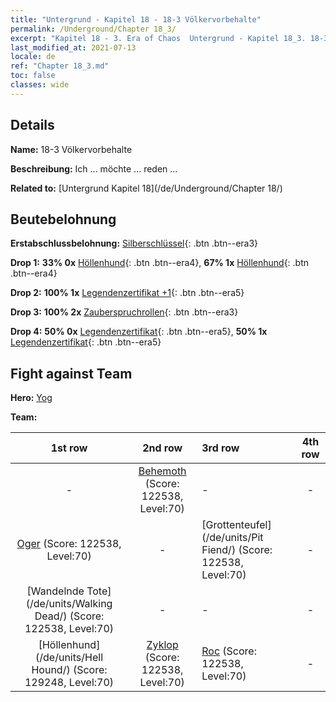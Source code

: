 ```yaml
---
title: "Untergrund - Kapitel 18 - 18-3 Völkervorbehalte"
permalink: /Underground/Chapter 18_3/
excerpt: "Kapitel 18 - 3. Era of Chaos  Untergrund - Kapitel 18_3. 18-3 Völkervorbehalte"
last_modified_at: 2021-07-13
locale: de
ref: "Chapter 18_3.md"
toc: false
classes: wide
---
```


## Details

 **Name:** 18-3 Völkervorbehalte

 **Beschreibung:** Ich ... möchte ... reden ...

 **Related to:** [Untergrund Kapitel 18](/de/Underground/Chapter 18/)

## Beutebelohnung

 **Erstabschlussbelohnung:** [Silberschlüssel](/ItemsDE/con_693/){: .btn .btn--era3}

 **Drop 1:** **33% 0x** [Höllenhund](/ItemsDE/unt_228/){: .btn .btn--era4}, **67% 1x** [Höllenhund](/ItemsDE/unt_228/){: .btn .btn--era4}

 **Drop 2:** **100% 1x** [Legendenzertifikat +1](/ItemsDE/mat_74/){: .btn .btn--era5}

 **Drop 3:** **100% 2x** [Zauberspruchrollen](/ItemsDE/con_694/){: .btn .btn--era3}

 **Drop 4:** **50% 0x** [Legendenzertifikat](/ItemsDE/mat_67/){: .btn .btn--era5}, **50% 1x** [Legendenzertifikat](/ItemsDE/mat_67/){: .btn .btn--era5}


## Fight against Team
 **Hero:** [Yog](/de/heroes/Yog/)

 **Team:**


  | 1st row | 2nd row | 3rd row | 4th row |
  |:----:|:----:|:----|:----:|
  | - | [Behemoth](/de/units/Behemoth/) (Score: 122538, Level:70)  | - | - |
  | [Oger](/de/units/Ogre/) (Score: 122538, Level:70)  | - | [Grottenteufel](/de/units/Pit Fiend/) (Score: 122538, Level:70)  | - |
  | [Wandelnde Tote](/de/units/Walking Dead/) (Score: 122538, Level:70)  | - | - | - |
  | [Höllenhund](/de/units/Hell Hound/) (Score: 129248, Level:70)  | [Zyklop](/de/units/Cyclops/) (Score: 122538, Level:70)  | [Roc](/de/units/Roc/) (Score: 122538, Level:70)  | - |


